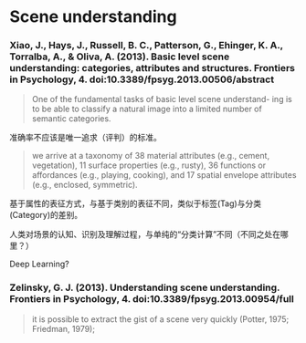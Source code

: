 Scene understanding
===

### Xiao, J., Hays, J., Russell, B. C., Patterson, G., Ehinger, K. A., Torralba, A., & Oliva, A. (2013). Basic level scene understanding: categories, attributes and structures. Frontiers in Psychology, 4. doi:10.3389/fpsyg.2013.00506/abstract

> One of the fundamental tasks of basic level scene understand- ing is to be able to classify a natural image into a limited number of semantic categories.

准确率不应该是唯一追求（评判）的标准。

> we arrive at a taxonomy of 38 material attributes (e.g., cement, vegetation), 11 surface properties (e.g., rusty), 36 functions or affordances (e.g., playing, cooking), and 17 spatial envelope attributes (e.g., enclosed, symmetric).

基于属性的表征方式，与基于类别的表征不同，类似于标签(Tag)与分类(Category)的差别。

人类对场景的认知、识别及理解过程，与单纯的“分类计算”不同（不同之处在哪里？）

Deep Learning?

### Zelinsky, G. J. (2013). Understanding scene understanding. Frontiers in Psychology, 4. doi:10.3389/fpsyg.2013.00954/full

> it is possible to extract the gist of a scene very quickly (Potter, 1975; Friedman, 1979);